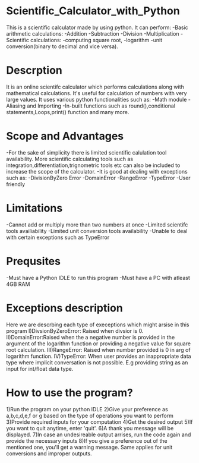 # Scientific_Calculator_with_Python
This is a scientific calculator made by using python. It can perform:
-Basic arithmetic calculations:
  -Addition
  -Subtraction
  -Division
  -Multiplication
-Scientific calculations:
  -computing square root,
  -logarithm 
  -unit conversion(binary to decimal and vice versa).
# Descrption
It is an online scientifc calculator which performs calculations along with mathematical calculations. It's useful for calculation of numbers with very large values. 
It uses various python functionalities such as:
-Math module
-Aliasing and Importing
-In-built functions such as round(),conditional statements,Loops,print() function and many more.
# Scope and Advantages 
-For the sake of simplicity there is limited scientific calulation tool availability. More scientific calculating tools such as integration,differentiation,trignometric tools etc can also be included to increase the scope of the calculator.
-It is good at dealing with exceptions such as: 
  -DivisionByZero Error
  -DomainError 
  -RangeError
  -TypeError
-User friendly 
# Limitations
-Cannot add or multiply more than two numbers at once
-Limited scientifc tools availiability 
-Limited unit conversion tools availability 
-Unable to deal with certain exceptions such as TypeError
# Prequsites
-Must have a Python IDLE to run this program 
-Must have a PC with atleast 4GB RAM
# Exceptions description
Here we are descrbing each type of execeptions which might arsise in this program
I)DivsionByZeroError: Raised when divsior is 0.
II)DomainError:Raised when the a negative number is provided in the argument of the logarithm function or providing a negative value for square root calculation.
III)RangeError: Raised when number provided is 0 in arg of logarithm function.
IV)TypeError: When user provides an inappropriate data type where implicit conversation is not possible. E.g providing string as an input for int/float data type.
# How to use the program?
1)Run the program on your python IDLE
2)Give your preference as a,b,c,d,e,f or g based on the type of operations you want to perform
3)Provide required inputs for your computation
4)Get the desired output
5)If you want to quit anytime, enter 'quit'. 
6)A thank you message will be displayed.
7)In case an undesireable output arrises, run the code again and provide the necessary inputs
8)If you give a preference out of the mentioned one, you'll get a warning message. Same applies for unit conversions and improper outputs.

